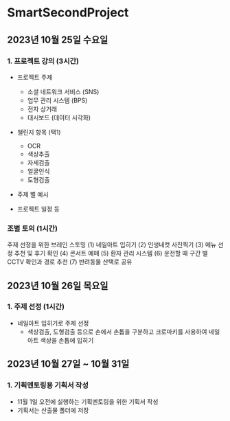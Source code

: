 # SmartSecondProject
## 2023년 10월 25일 수요일
### 1. 프로젝트 강의 (3시간)
- 프로젝트 주제
  - 소셜 네트워크 서비스 (SNS)
  - 업무 관리 시스템 (BPS)
  - 전자 상거래
  - 대시보드 (데이터 시각화)
 
- 챌린지 항목 (택1)
  - OCR
  - 색상추출
  - 자세검출
  - 얼굴인식
  - 도형검출

- 주제 별 예시
- 프로젝트 일정 등

### 조별 토의 (1시간)
주제 선정을 위한 브레인 스토밍
(1) 네일아트 입히기
(2) 인생네컷 사진찍기
(3) 메뉴 선정 추천 및 후기 확인
(4) 콘서트 예매
(5) 환자 관리 시스템
(6) 운전할 때 구간 별 CCTV 확인과 경로 추천
(7) 반려동물 산택로 공유

## 2023년 10월 26일 목요일
### 1. 주제 선정 (1시간)
- 네일아트 입히기로 주제 선정
  - 색상검출, 도형검출 등으로 손에서 손톱을 구분하고 크로마키를 사용하여 네일아트 색상을 손톱에 입히기
 
## 2023년 10월 27일 ~ 10월 31일
### 1. 기획멘토링용 기획서 작성
- 11월 1일 오전에 실행하는 기획멘토링을 위한 기획서 작성
- 기획서는 산출물 폴더에 저장
